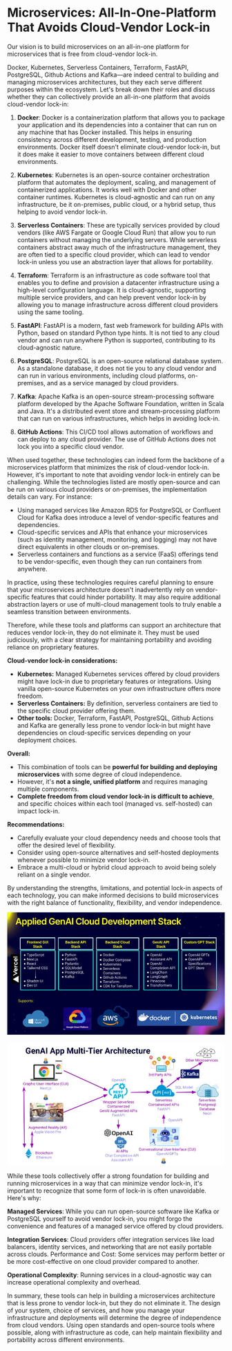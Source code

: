 # Microservices: All-In-One-Platform That Avoids Cloud-Vendor Lock-in

Our vision is to build microservices on an all-in-one platform for microservices that is free from cloud-vendor lock-in.

Docker, Kubernetes, Serverless Containers, Terraform, FastAPI, PostgreSQL, Github Actions and Kafka—are indeed central to building and managing microservices architectures, but they each serve different purposes within the ecosystem. Let's break down their roles and discuss whether they can collectively provide an all-in-one platform that avoids cloud-vendor lock-in:

1. **Docker**: Docker is a containerization platform that allows you to package your application and its dependencies into a container that can run on any machine that has Docker installed. This helps in ensuring consistency across different development, testing, and production environments. Docker itself doesn't eliminate cloud-vendor lock-in, but it does make it easier to move containers between different cloud environments.

2. **Kubernetes**: Kubernetes is an open-source container orchestration platform that automates the deployment, scaling, and management of containerized applications. It works well with Docker and other container runtimes. Kubernetes is cloud-agnostic and can run on any infrastructure, be it on-premises, public cloud, or a hybrid setup, thus helping to avoid vendor lock-in.

3. **Serverless Containers**: These are typically services provided by cloud vendors (like AWS Fargate or Google Cloud Run) that allow you to run containers without managing the underlying servers. While serverless containers abstract away much of the infrastructure management, they are often tied to a specific cloud provider, which can lead to vendor lock-in unless you use an abstraction layer that allows for portability.

4. **Terraform**: Terraform is an infrastructure as code software tool that enables you to define and provision a datacenter infrastructure using a high-level configuration language. It is cloud-agnostic, supporting multiple service providers, and can help prevent vendor lock-in by allowing you to manage infrastructure across different cloud providers using the same tooling.

5. **FastAPI**: FastAPI is a modern, fast web framework for building APIs with Python, based on standard Python type hints. It is not tied to any cloud vendor and can run anywhere Python is supported, contributing to its cloud-agnostic nature.

6. **PostgreSQL**: PostgreSQL is an open-source relational database system. As a standalone database, it does not tie you to any cloud vendor and can run in various environments, including cloud platforms, on-premises, and as a service managed by cloud providers.

7. **Kafka**: Apache Kafka is an open-source stream-processing software platform developed by the Apache Software Foundation, written in Scala and Java. It's a distributed event store and stream-processing platform that can run on various infrastructures, which helps in avoiding lock-in.

8. **GitHub Actions**: This CI/CD tool allows automation of workflows and can deploy to any cloud provider. The use of GitHub Actions does not lock you into a specific cloud vendor.

When used together, these technologies can indeed form the backbone of a microservices platform that minimizes the risk of cloud-vendor lock-in. However, it's important to note that avoiding vendor lock-in entirely can be challenging. While the technologies listed are mostly open-source and can be run on various cloud providers or on-premises, the implementation details can vary. For instance:

- Using managed services like Amazon RDS for PostgreSQL or Confluent Cloud for Kafka does introduce a level of vendor-specific features and dependencies.
- Cloud-specific services and APIs that enhance your microservices (such as identity management, monitoring, and logging) may not have direct equivalents in other clouds or on-premises.
- Serverless containers and functions as a service (FaaS) offerings tend to be vendor-specific, even though they can run containers from anywhere.

In practice, using these technologies requires careful planning to ensure that your microservices architecture doesn't inadvertently rely on vendor-specific features that could hinder portability. It may also require additional abstraction layers or use of multi-cloud management tools to truly enable a seamless transition between environments.

Therefore, while these tools and platforms can support an architecture that reduces vendor lock-in, they do not eliminate it. They must be used judiciously, with a clear strategy for maintaining portability and avoiding reliance on proprietary features.


**Cloud-vendor lock-in considerations:**

* **Kubernetes:** Managed Kubernetes services offered by cloud providers might have lock-in due to proprietary features or integrations. Using vanilla open-source Kubernetes on your own infrastructure offers more freedom.
* **Serverless Containers:** By definition, serverless containers are tied to the specific cloud provider offering them.
* **Other tools:** Docker, Terraform, FastAPI, PostgreSQL, Github Actions and Kafka are generally less prone to vendor lock-in but might have dependencies on cloud-specific services depending on your deployment choices.

**Overall:**

* This combination of tools can be **powerful for building and deploying microservices** with some degree of cloud independence.
* However, it's **not a single, unified platform** and requires managing multiple components.
* **Complete freedom from cloud vendor lock-in is difficult to achieve**, and specific choices within each tool (managed vs. self-hosted) can impact lock-in.

**Recommendations:**

* Carefully evaluate your cloud dependency needs and choose tools that offer the desired level of flexibility.
* Consider using open-source alternatives and self-hosted deployments whenever possible to minimize vendor lock-in.
* Embrace a multi-cloud or hybrid cloud approach to avoid being solely reliant on a single vendor.

By understanding the strengths, limitations, and potential lock-in aspects of each technology, you can make informed decisions to build microservices with the right balance of functionality, flexibility, and vendor independence.

![alt text](image-2.png)

![alt text](image-1.png)

While these tools collectively offer a strong foundation for building and running microservices in a way that can minimize vendor lock-in, it's important to recognize that some form of lock-in is often unavoidable. Here's why:

**Managed Services**: While you can run open-source software like Kafka or PostgreSQL yourself to avoid vendor lock-in, you might forgo the convenience and features of a managed service offered by cloud providers.

**Integration Services**: Cloud providers offer integration services like load balancers, identity services, and networking that are not easily portable across clouds.
Performance and Cost: Some services may perform better or be more cost-effective on one cloud provider compared to another.

**Operational Complexity**: Running services in a cloud-agnostic way can increase operational complexity and overhead.

In summary, these tools can help in building a microservices architecture that is less prone to vendor lock-in, but they do not eliminate it. The design of your system, choice of services, and how you manage your infrastructure and deployments will determine the degree of independence from cloud vendors. Using open standards and open-source tools where possible, along with infrastructure as code, can help maintain flexibility and portability across different environments.